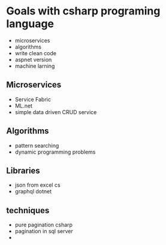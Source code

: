 # Goals with csharp programing language

- microservices
- algorithms
- write clean code
- aspnet version
- machine larning

## Microservices
- Service Fabric
- ML.net
- simple data driven CRUD service

## Algorithms
- pattern searching
- dynamic programming problems

## Libraries
- json from excel cs
- graphql dotnet

## techniques
- pure pagination csharp
- pagination in sql server
- 